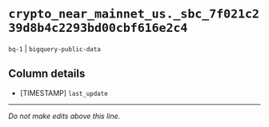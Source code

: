 # `crypto_near_mainnet_us._sbc_7f021c239d8b4c2293bd00cbf616e2c4`
`bq-1` | `bigquery-public-data`

## Column details
* [TIMESTAMP] `last_update`

-------------------------------------------------------------------------------
*Do not make edits above this line.*
